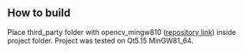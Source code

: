 ## How to build
Place third_party folder with opencv_mingw810 ([repository link](https://github.com/layxproud/third_party)) inside project folder.
Project was tested on Qt5.15 MinGW81_64.
